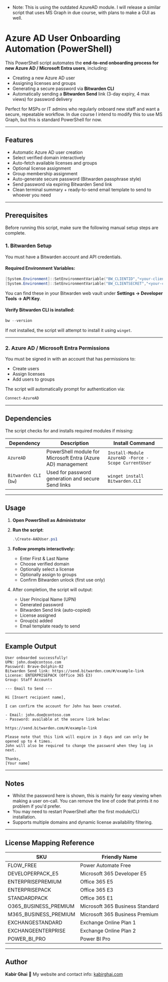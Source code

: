 * Note: This is using the outdated AzureAD module. I will release a similar script that uses MS Graph in due course, with plans to make a GUI as well.

# Azure AD User Onboarding Automation (PowerShell)

This PowerShell script automates the **end-to-end onboarding process for new Azure AD / Microsoft Entra users**, including:

* Creating a new Azure AD user
* Assigning licenses and groups
* Generating a secure password via **Bitwarden CLI**
* Automatically sending a **Bitwarden Send** link (3-day expiry, 4 max views) for password delivery

Perfect for MSPs or IT admins who regularly onboard new staff and want a secure, repeatable workflow. In due course I intend to modify this to use MS Graph, but this is standard PowerShell for now.

---

## Features

* Automatic Azure AD user creation
* Select verified domain interactively
* Auto-fetch available licenses and groups
* Optional license assignment
* Group membership assignment
* Auto-generate secure password (Bitwarden passphrase style)
* Send password via expiring Bitwarden Send link
* Clean terminal summary + ready-to-send email template to send to whoever you need

---

## Prerequisites

Before running this script, make sure the following manual setup steps are complete.

### 1. Bitwarden Setup

You must have a Bitwarden account and API credentials.

#### Required Environment Variables:

```powershell
[System.Environment]::SetEnvironmentVariable("BW_CLIENTID","<your-client-id>","User")
[System.Environment]::SetEnvironmentVariable("BW_CLIENTSECRET","<your-client-secret>","User")
```

You can find these in your Bitwarden web vault under
**Settings → Developer Tools → API Key**.

#### Verify Bitwarden CLI is installed:

```powershell
bw --version
```

If not installed, the script will attempt to install it using `winget`.

---

### 2. Azure AD / Microsoft Entra Permissions

You must be signed in with an account that has permissions to:

* Create users
* Assign licenses
* Add users to groups

The script will automatically prompt for authentication via:

```powershell
Connect-AzureAD
```

---

## Dependencies

The script checks for and installs required modules if missing:

| Dependency             | Description                                                 | Install Command                                    |
| ---------------------- | ----------------------------------------------------------- | -------------------------------------------------- |
| `AzureAD`              | PowerShell module for Microsoft Entra (Azure AD) management | `Install-Module AzureAD -Force -Scope CurrentUser` |
| `Bitwarden CLI` (`bw`) | Used for password generation and secure Send links          | `winget install Bitwarden.CLI`                     |

---

## Usage

1. **Open PowerShell as Administrator**

2. **Run the script**:

   ```powershell
   .\Create-AADUser.ps1
   ```

3. **Follow prompts interactively:**

   * Enter First & Last Name
   * Choose verified domain
   * Optionally select a license
   * Optionally assign to groups
   * Confirm Bitwarden unlock (first use only)

4. After completion, the script will output:

   * User Principal Name (UPN)
   * Generated password
   * Bitwarden Send link (auto-copied)
   * License assigned
   * Group(s) added
   * Email template ready to send

---

## Example Output

```plaintext
User onboarded successfully!
UPN: john.doe@contoso.com
Password: Brave-Dolphin-82
Bitwarden Send link: https://send.bitwarden.com/#/example-link
License: ENTERPRISEPACK (Office 365 E3)
Group: Staff Accounts

--- Email to Send ---

Hi [Insert recipient name],

I can confirm the account for John has been created.

- Email: john.doe@contoso.com
- Password: available at the secure link below:

https://send.bitwarden.com/#/example-link

Please note that this link will expire in 3 days and can only be opened up to 4 times.  
John will also be required to change the password when they log in next.

Thanks,  
[Your name]
```

---

## Notes

* Whilst the password here is shown, this is mainly for easy viewing when making a user on-call. You can remove the line of code that prints it no problem if you'd prefer.
* You may need to restart PowerShell after the first module/CLI installation.
* Supports multiple domains and dynamic license availability filtering.

---

## License Mapping Reference

| SKU                   | Friendly Name                   |
| --------------------- | ------------------------------- |
| FLOW_FREE             | Power Automate Free             |
| DEVELOPERPACK_E5      | Microsoft 365 Developer E5      |
| ENTERPRISEPREMIUM     | Office 365 E5                   |
| ENTERPRISEPACK        | Office 365 E3                   |
| STANDARDPACK          | Office 365 E1                   |
| O365_BUSINESS_PREMIUM | Microsoft 365 Business Standard |
| M365_BUSINESS_PREMIUM | Microsoft 365 Business Premium  |
| EXCHANGESTANDARD      | Exchange Online Plan 1          |
| EXCHANGEENTERPRISE    | Exchange Online Plan 2          |
| POWER_BI_PRO          | Power BI Pro                    |

---

## Author

**Kabir Ghai**
📧 My website and contact info: [kabirghai.com](https://kabirghai.com)
